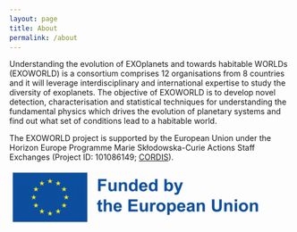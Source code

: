 ```yaml
---
layout: page
title: About
permalink: /about
---
```


Understanding the evolution of EXOplanets and towards habitable WORLDs (EXOWORLD) is a consortium comprises 12 organisations from 8 countries and it will leverage interdisciplinary and international expertise to study the diversity of exoplanets.
The objective of EXOWORLD is to develop novel detection, characterisation and statistical techniques for understanding the fundamental physics which drives the evolution of planetary systems and find out what set of conditions lead to a habitable world.

The EXOWORLD project is supported by the European Union under the Horizon Europe Programme Marie Skłodowska-Curie Actions Staff Exchanges (Project ID: 101086149; <a href="https://ec.europa.eu/info/funding-tenders/opportunities/portal/screen/how-to-participate/org-details/999999999/project/101086149/program/43108390/details">CORDIS</a>).

<img src="/assets/img/eu-funding-logo.jpeg" alt="EU funding logo" height="100">

